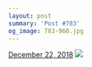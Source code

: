 ```yaml
---
layout: post
summary: 'Post #783'
og_image: 783-960.jpg
---
```


<p>
  <time>
    <a href="/783">December 22, 2018</a>
  </time>
  <a href="/783">
    <img src="{{ site.assets_url }}/783-480.jpg" srcset="{{ site.assets_url }}/783-240.jpg 240w, {{ site.assets_url }}/783-480.jpg 480w, {{ site.assets_url }}/783-720.jpg 720w, {{ site.assets_url }}/783-960.jpg 960w" sizes="(min-width: 700px) 50vw, calc(100vw - 2rem)" />
  </a>
</p>
